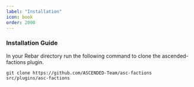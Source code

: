 ```yaml
---
label: "Installation"
icon: book
order: 2000
---
```


### Installation Guide

In your Rebar directory run the following command to clone the ascended-factions plugin.

```shell
git clone https://github.com/ASCENDED-Team/asc-factions src/plugins/asc-factions
```
